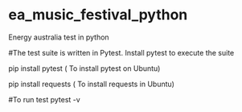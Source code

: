 # ea_music_festival_python
Energy australia test in python

#The test suite is written in Pytest. Install pytest to execute the suite

pip install pytest ( To install pytest on Ubuntu)

pip install requests ( To install requests in Ubuntu)

#To run test 
pytest -v 


